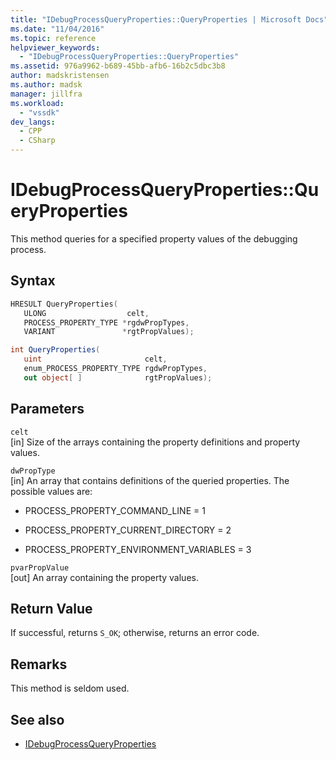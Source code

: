 ```yaml
---
title: "IDebugProcessQueryProperties::QueryProperties | Microsoft Docs"
ms.date: "11/04/2016"
ms.topic: reference
helpviewer_keywords:
  - "IDebugProcessQueryProperties::QueryProperties"
ms.assetid: 976a9962-b689-45bb-afb6-16b2c5dbc3b8
author: madskristensen
ms.author: madsk
manager: jillfra
ms.workload:
  - "vssdk"
dev_langs:
  - CPP
  - CSharp
---
```

# IDebugProcessQueryProperties::QueryProperties
This method queries for a specified property values of the debugging process.

## Syntax

```cpp
HRESULT QueryProperties(
   ULONG                  celt,
   PROCESS_PROPERTY_TYPE *rgdwPropTypes,
   VARIANT               *rgtPropValues);
```

```csharp
int QueryProperties(
   uint                       celt,
   enum_PROCESS_PROPERTY_TYPE rgdwPropTypes,
   out object[ ]              rgtPropValues);
```

## Parameters
`celt`\
[in] Size of the arrays containing the property definitions and property values.

`dwPropType`\
[in] An array that contains definitions of the queried properties. The possible values are:

- PROCESS_PROPERTY_COMMAND_LINE = 1

- PROCESS_PROPERTY_CURRENT_DIRECTORY = 2

- PROCESS_PROPERTY_ENVIRONMENT_VARIABLES = 3

`pvarPropValue`\
[out] An array containing the property values.

## Return Value
 If successful, returns `S_OK`; otherwise, returns an error code.

## Remarks
 This method is seldom used.

## See also
- [IDebugProcessQueryProperties](../../../extensibility/debugger/reference/idebugprocessqueryproperties.md)